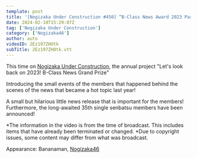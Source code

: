 ```yaml
---
template: post
title: '[Nogizaka Under Construction #450] “B-Class News Award 2023 Part 1” 2024.02.18 OA'
date: 2024-02-18T15:29:07Z
tag: ['Nogizaka Under Construction']
category: ['Nogizaka46']
author: auto 
videoID: 2Ez197ZHOtk
subTitle: 2Ez197ZHOtk.vtt
---
```

This time on [Nogizaka Under Construction](/tag/nogizaka-under-construction/), the annual project "Let's look back on 2023! B-Class News Grand Prize"

Introducing the small events of the members that happened behind the scenes of the news that became a hot topic last year!

A small but hilarious little news release that is important for the members!
Furthermore, the long-awaited 35th single senbatsu members have been announced!

*The information in the video is from the time of broadcast. This includes items that have already been terminated or changed.
*Due to copyright issues, some content may differ from what was broadcast.

Appearance: Bananaman, [Nogizaka46](/artist/nogizaka46/)

